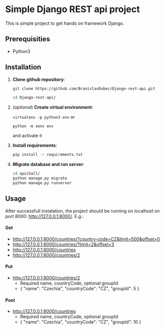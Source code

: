 # Simple Django REST api project
This is simple project to get hands on framework Django. 
 

## Prerequisities
- Python3 

## Installation

1.  **Clone github repository**:
    ```sh
    git clone https://github.com/BranislavDubec/Django-rest-api.git

    cd Django-rest-api/
    ```
2. (*optional*) **Create virtual environment**:
    
    ```virtualenv -p python3 env``` or

    ```python -m venv env```

    and activate it
3.  **Install requirements**:
    ```sh
    pip install -r requirements.txt
    ```
4.  **Migrate database and run server**:
    
    ```sh
    cd apichall/
    python manage.py migrate
    python manage.py runserver
    ```

## Usage

After successfull instalation, the project should be running on localhost on port 8000: http://127.0.0.1:8000/. E.g.:
#### Get
- http://127.0.0.1:8000/countries/?country-code=CZ&limit=500&offset=0
- http://127.0.0.1:8000/countries/?limit=2&offset=3
- http://127.0.0.1:8000/countries
- http://127.0.0.1:8000/countries/2
#### Put 
- http://127.0.0.1:8000/countries/2
    - Required name, countryCode, optional groupId
    - {
    "name": "Czechia",
    "countryCode": "CZ",
    "groupId": 5
}
#### Post
- http://127.0.0.1:8000/countries
    - Required name, countryCode, optional groupId
    - {
    "name": "Czechia",
    "countryCode": "CZ",
    "groupId": 10
}

